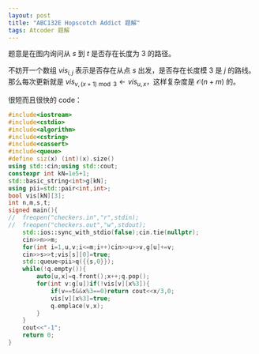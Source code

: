 ```yaml
---
layout: post
title: "ABC132E Hopscotch Addict 题解"
tags: Atcoder 题解
---
```


题意是在图内询问从 $s$ 到 $t$ 是否存在长度为 $3$ 的路径。

不妨开一个数组 $vis_{i,j}$ 表示是否存在从点 $s$ 出发，是否存在长度模 $3$ 是 $j$ 的路线。那么每次更新就是 $vis_{v,(x+1)\bmod3}\leftarrow vis_{u,x}$，这样复杂度是 $\mathcal O(n+m)$ 的。

很短而且很快的 code：
```cpp
#include<iostream>
#include<cstdio>
#include<algorithm>
#include<cstring>
#include<cassert>
#include<queue>
#define siz(x) (int)(x).size()
using std::cin;using std::cout;
constexpr int kN=1e5+1;
std::basic_string<int>g[kN];
using pii=std::pair<int,int>;
bool vis[kN][3];
int n,m,s,t;
signed main(){
//	freopen("checkers.in","r",stdin);
//	freopen("checkers.out","w",stdout);
	std::ios::sync_with_stdio(false);cin.tie(nullptr);
	cin>>n>>m;
	for(int i=1,u,v;i<=m;i++)cin>>u>>v,g[u]+=v;
	cin>>s>>t;vis[s][0]=true;
	std::queue<pii>q({{s,0}});
	while(!q.empty()){
		auto[u,x]=q.front();x++;q.pop();
		for(int v:g[u])if(!vis[v][x%3]){
			if(v==t&&x%3==0)return cout<<x/3,0;
			vis[v][x%3]=true;
			q.emplace(v,x);
		}
	}
	cout<<"-1";
	return 0;
}
```